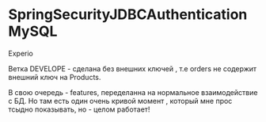 # SpringSecurityJDBCAuthenticationMySQL
Experio

Ветка DEVELOPE - сделана без внешних ключей , т.е orders не содержит внешний ключ на Products.

В свою очередь  - features, переделанна на нормальное взаимодействие с БД. 
Но там есть один очень кривой момент , который мне прос тсыдно показывать, но - целом работает!
